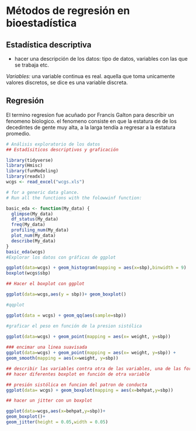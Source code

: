 # Métodos de regresión en bioestadística

## Estadística descriptiva

- hacer una descripción de los datos: tipo de datos, variables con las que se trabaja etc.

 *Variables:* una variable continua es real. aquella que toma unicamente valores discretos, se dice es  una variable discreta.

## Regresión

El termino regresion fue acuñado por Francis Galton para describir un fenomeno biologico. el fenomeno consiste en que la estatura de de los decedintes de gente muy alta, a la larga tendía a regresar a la estatura promedio.

```R
# Análisis exploratorio de los datos
## Estadísiticos descriptivos y graficación 

library(tidyverse)
library(Hmisc)
library(funModeling)
library(readxl)
wcgs <- read_excel("wcgs.xls")

# for a generic data glance.
# Run all the functions with the folowwinf function:

basic_eda <- function(My_data) {
  glimpse(My_data)
  df_status(My_data)
  freq(My_data)
  profiling_num(My_data)
  plot_num(My_data)
  describe(My_data)
}
basic_eda(wcgs)
#Explorar los datos con gráficas de ggplot

ggplot(data=wcgs) + geom_histogram(mapping = aes(x=sbp),binwidth = 9)
boxplot(wcgs$sbp)

## Hacer el boxplot con ggplot

ggplot(data=wcgs,aes(y = sbp))+ geom_boxplot()

#qqplot

ggplot(data = wcgs) + geom_qq(aes(sample=sbp))

#graficar el peso en función de la presion sistólica

ggplot(data=wcgs) + geom_point(mapping = aes(x= weight, y=sbp))
       
### encimar una linea suavisada
ggplot(data=wcgs) + geom_point(mapping = aes(x= weight, y=sbp)) + 
geom_smooth(mapping = aes(x=weight, y=sbp))

## describir las variables contra otra de las variables, una de las formas de hacerlo
## hacer diferentes boxplot en función de otra variable

## presión sistólica en funcion del patron de conducta
ggplot(data= wcgs) + geom_boxplot(mapping = aes(x=behpat,y=sbp))

## hacer un jitter con un boxplot

ggplot(data=wcgs,aes(x=behpat,y=sbp))+
geom_boxplot()+
geom_jitter(height = 0.05,width = 0.05)

```

